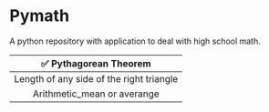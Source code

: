 # Pymath
A python repository with application to deal with high school math.


|                 ✅ Pythagorean Theorem                       |
|:------------------------------------------------------------:| 
|         Length of any side of the right triangle             |
|              Arithmetic_mean or averange                     |

